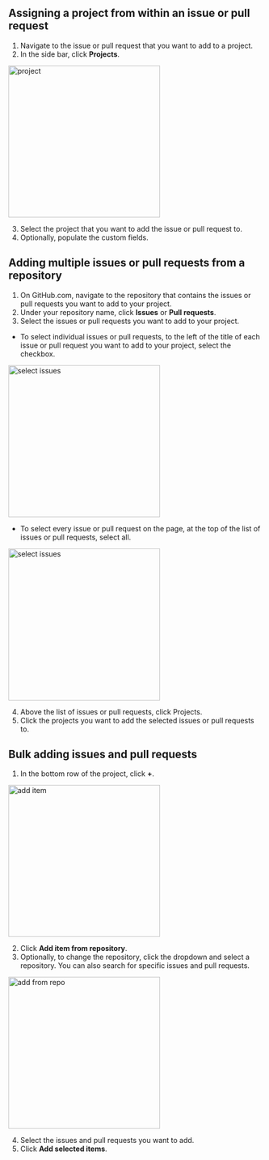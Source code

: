 ## Assigning a project from within an issue or pull request

1. Navigate to the issue or pull request that you want to add to a project.
2. In the side bar, click **Projects**.

<img src="https://docs.github.com/assets/cb-16916/mw-1440/images/help/projects-v2/issue-sidebar-projects.webp" alt="project" style="height:300px" />

3. Select the project that you want to add the issue or pull request to.
4. Optionally, populate the custom fields.

## Adding multiple issues or pull requests from a repository

1. On GitHub.com, navigate to the repository that contains the issues or pull requests you want to add to your project.
2. Under your repository name, click  **Issues** or  **Pull requests**.
3. Select the issues or pull requests you want to add to your project.

- To select individual issues or pull requests, to the left of the title of each issue or pull request you want to add to your project, select the checkbox.

<img src="https://docs.github.com/assets/cb-30645/mw-1440/images/help/issues/select-issue-checkbox.webp" alt="select issues" style="height:300px" />

- To select every issue or pull request on the page, at the top of the list of issues or pull requests, select all.

<img src="https://docs.github.com/assets/cb-30635/mw-1440/images/help/issues/select-all-checkbox.webp" alt="select issues" style="height:300px" />

4. Above the list of issues or pull requests, click Projects.
5. Click the projects you want to add the selected issues or pull requests to.

## Bulk adding issues and pull requests

1. In the bottom row of the project, click **+**.

<img src="https://docs.github.com/assets/cb-10671/mw-1440/images/help/projects-v2/omnibar-add.webp" alt="add item" style="height:300px" />

2. Click **Add item from repository**.
3. Optionally, to change the repository, click the dropdown and select a repository. You can also search for specific issues and pull requests.

<img src="https://docs.github.com/assets/cb-33895/mw-1440/images/help/projects-v2/add-bulk-select-repo.webp" alt="add from repo" style="height:300px" />

4. Select the issues and pull requests you want to add.
5. Click **Add selected items**.
